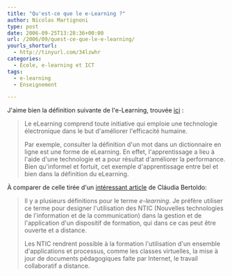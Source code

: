 ```yaml
---
title: "Qu'est-ce que le e-Learning ?"
author: Nicolas Martignoni
type: post
date: 2006-09-25T13:28:36+00:00
url: /2006/09/quest-ce-que-le-e-learning/
yourls_shorturl:
  - http://tinyurl.com/34lzwhr
categories:
  - École, e-learning et ICT
tags:
  - e-learning
  - Enseignement

---
```

J'aime bien la définition suivante de l'e-Learning, trouvée <a href="http://www.agentsolo.com/ca/fr/membre/documedia/capsules/90487.jsp">ici</a> :

> <span class="detailform">Le eLearning comprend toute initiative qui emploie une technologie électronique dans le but d'améliorer l'efficacité humaine.</span>
> 
> Par exemple, consulter la définition d'un mot dans un dictionnaire en ligne est une forme de eLearning. En effet, l'apprentissage a lieu à l'aide d'une technologie et a pour résultat d'améliorer la performance. Bien qu'informel et fortuit, cet exemple d'apprentissage entre bel et bien dans la définition du eLearning.

À comparer de celle tirée d'un <a href="http://claubertoldo.free.fr/travaux/index.htm">intéressant article</a> de Cláudia Bertoldo:

> Il y a plusieurs définitions pour le terme _e-learning_. Je préfère utiliser ce terme pour designer l'utilisation des NTIC (Nouvelles technologies de l'information et de la communication) dans la gestion et de l'application d'un dispositif de formation, qui dans ce cas peut être ouverte et a distance.
> 
> Les NTIC rendrent possible à la formation l'utilisation d'un ensemble d'applications et processus, comme les classes virtuelles, la mise à jour de documents pédagogiques faite par Internet, le travail collaboratif a distance.